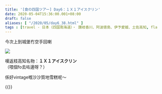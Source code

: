 ```yaml
---
title: '[食の四国ツアー] Day6：１Ｘ１アイスクリン'
date: 2020-05-04T15:36:00.001+08:00
draft: false
aliases: [ "/2020/05/day6_38.html" ]
tags : [travel - 日本（四国南海道）・ 讚岐香川、阿波徳島、伊予愛媛、土佐高知, flavor - 螞蟻族]
---
```


今次上到城堡冇空手回喇  

![](/images/shikoku6j.jpg)

嘆返枝高知名物：**１Ｘ１アイスクリン**  
（喂個fo去咗邊呀？）  
  
係好vintage嘅沙沙質地雪糕呢～  
  
{{<shikoku>}}
